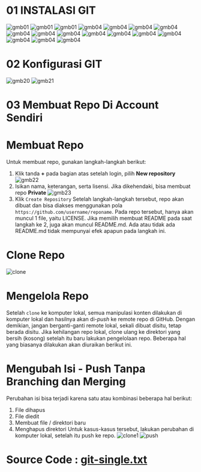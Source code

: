 # 01 INSTALASI GIT
  ![gmb01](https://user-images.githubusercontent.com/114986359/224531390-35c58faf-87f4-48a7-95d5-97fe68b1d704.png)
![gmb01](https://user-images.githubusercontent.com/114986359/224531402-1d5a9b64-c50f-45ea-99f4-69897790cadc.png)
![gmb01](https://user-images.githubusercontent.com/114986359/224531411-483eafd9-7bdc-467a-912b-6ac413d41887.png)
![gmb04](https://user-images.githubusercontent.com/114986359/224531425-f88c6409-c5f5-489c-beb6-08c84b84101c.png)
![gmb04](https://user-images.githubusercontent.com/114986359/224531434-eab5fb41-e632-4fea-a9d1-908e23fde719.png)
![gmb04](https://user-images.githubusercontent.com/114986359/224531447-3c5455cd-0049-407e-9c42-dfb41425748f.png)
![gmb04](https://user-images.githubusercontent.com/114986359/224531465-31499b7f-bf60-4a20-bdbc-aeb4a58277ed.png)
![gmb04](https://user-images.githubusercontent.com/114986359/224531472-eed80c80-a828-4788-8758-1be7c763216e.png)
![gmb04](https://user-images.githubusercontent.com/114986359/224531478-3e68ae60-48b4-462c-b9ac-a59fe243c8d0.png)
![gmb04](https://user-images.githubusercontent.com/114986359/224531483-6d93a72d-10ce-4c30-a126-570ec9b4808e.png)
![gmb04](https://user-images.githubusercontent.com/114986359/224531490-744b2c22-dd2b-438a-92f5-ef40279d1b72.png)
![gmb04](https://user-images.githubusercontent.com/114986359/224531506-400a9a41-979c-4de2-bde5-f2c1baa59b44.png)
![gmb04](https://user-images.githubusercontent.com/114986359/224531509-856b80ae-9f06-4291-b39f-a5d61745e745.png)
![gmb04](https://user-images.githubusercontent.com/114986359/224531518-39a77db6-b10c-4cd2-ad17-619dd9d78c08.png)
![gmb04](https://user-images.githubusercontent.com/114986359/224531526-9fa010cb-6e2e-4562-966a-847afcfbdbf8.png)
![gmb04](https://user-images.githubusercontent.com/114986359/224531533-abda9381-240a-4c02-b08e-40385368f34a.png)
![gmb04](https://user-images.githubusercontent.com/114986359/224531543-0cabdb78-e8c7-4630-b87b-0d06148ccd03.png)

# 02 Konfigurasi GIT
  ![gmb20](https://user-images.githubusercontent.com/114986359/224531311-65cb47fc-4d05-4b9f-8139-e2a52f7f8926.png)
  ![gmb21](https://user-images.githubusercontent.com/114986359/224531322-7b55c545-5546-4b2d-aa92-6f95b82e6e63.png)
# 03 Membuat Repo Di Account Sendiri
# Membuat Repo
  Untuk membuat repo, gunakan langkah-langkah berikut:
  1.  Klik tanda **+** pada bagian atas setelah login, pilih **New repository**
    ![gmb22](https://user-images.githubusercontent.com/114986359/224526576-e02feb2f-e146-48d6-bbfa-5faa9bb1fa6c.png)
  2.  Isikan nama, keterangan, serta lisensi. Jika dikehendaki, bisa membuat repo **Private**
    ![gmb23](https://user-images.githubusercontent.com/114986359/224526595-9fc154c3-e400-42cd-b186-43453d3dd614.png)
  3. Klik ```Create Repository```
    Setelah langkah-langkah tersebut, repo akan dibuat dan bisa diakses menggunakan pola ```https://github.com/username/reponame```. Pada repo tersebut, hanya akan muncul 1 file, yaitu LICENSE. Jika memilih membuat README pada saat langkah ke 2, juga akan muncul README.md. Ada atau tidak ada README.md tidak mempunyai efek apapun pada langkah ini.
# Clone Repo
![clone](https://user-images.githubusercontent.com/114986359/224526473-b993135e-1d04-4261-99af-9abd908b68b0.png)
# Mengelola Repo
  Setelah ```clone``` ke komputer lokal, semua manipulasi konten dilakukan di komputer lokal dan hasilnya akan di-*push* ke remote repo di GitHub. Dengan demikian, jangan berganti-ganti remote lokal, sekali dibuat disitu, tetap berada disitu. Jika kehilangan repo lokal, clone ulang ke direktori yang bersih (kosong) setelah itu baru lakukan pengelolaan repo. Beberapa hal yang biasanya dilakukan akan diuraikan berikut ini.
# Mengubah Isi - Push Tanpa Branching dan Merging
Perubahan isi bisa terjadi karena satu atau kombinasi beberapa hal berikut:
  1. File dihapus
  2. File diedit
  3. Membuat file / direktori baru
  4. Menghapus direktori
Untuk kasus-kasus tersebut, lakukan perubahan di komputer lokal, setelah itu push ke repo. 
![clone1](https://user-images.githubusercontent.com/114986359/224526726-74a01da9-4abc-4e50-b274-91efc88e94ee.png)
![push](https://user-images.githubusercontent.com/114986359/224527291-e9e7465a-d102-430d-9b1b-d2e8f74d266d.png)
# Source Code : [git-single.txt](https://github.com/Afifa9/tekn-cloud-computing/files/10950243/git-single.txt)
